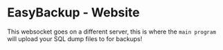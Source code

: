 # EasyBackup - Website
This websocket goes on a different server, this is where the `main program` will upload your SQL dump files to for backups!
